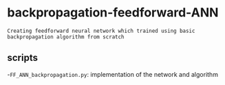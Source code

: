 # backpropagation-feedforward-ANN
    Creating feedforward neural network which trained using basic backpropagation algorithm from scratch

## scripts
-`FF_ANN_backpropagation.py`: implementation of the network and algorithm
